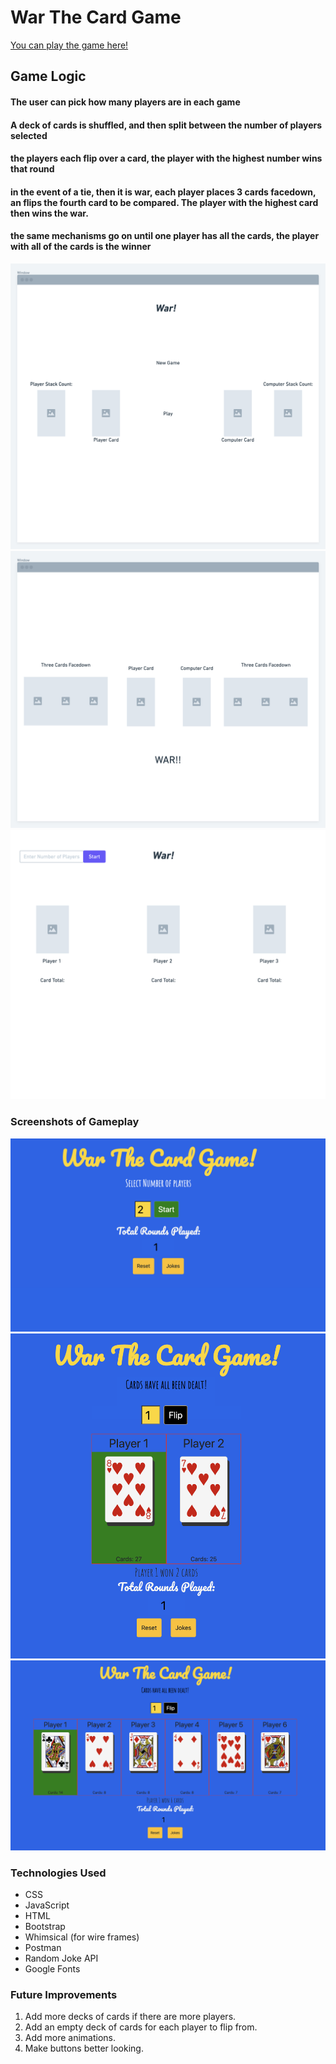 # War The Card Game
[You can play the game here!](http://warthecardgame.surge.sh/)
## Game Logic 
#### The user can pick how many players are in each game
#### A deck of cards is shuffled, and then split between the number of players selected
#### the players each flip over a card, the player with the highest number wins that round
#### in the event of a tie, then it is war, each player places 3 cards facedown, an flips the fourth card to be compared. The player with the highest card then wins the war. 
#### the same mechanisms go on until one player has all the cards, the player with all of the cards is the winner 
![wireframe](css/warTheGame@2x.png)
![wireframe](css/warTheGame@2x%20(1).png)
![wireframe](css/warTheGame%20-%20Frame@2x.png)


### Screenshots of Gameplay
![actualGameplay](css/firstScreen.png)
![actualGameplay](css/2playerEx.png)
![actualGameplay](css/multiplayerEx.png)

### Technologies Used 
* CSS
* JavaScript 
* HTML
* Bootstrap
* Whimsical (for wire frames)
* Postman
* Random Joke API
* Google Fonts

### Future Improvements
1. Add more decks of cards if there are more players.
2. Add an empty deck of cards for each player to flip from.
3. Add more animations.
4. Make buttons better looking.
